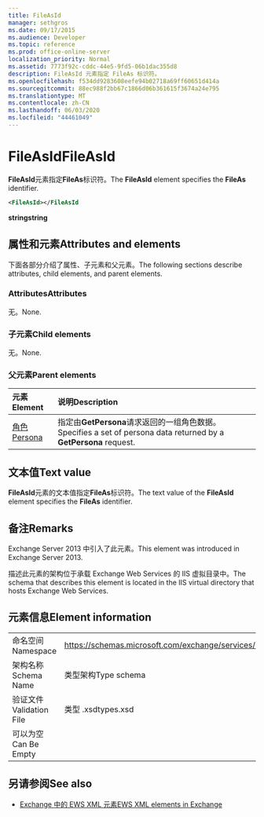 ```yaml
---
title: FileAsId
manager: sethgros
ms.date: 09/17/2015
ms.audience: Developer
ms.topic: reference
ms.prod: office-online-server
localization_priority: Normal
ms.assetid: 7773f92c-cddc-44e5-9fd5-06b1dac355d8
description: FileAsId 元素指定 FileAs 标识符。
ms.openlocfilehash: f534dd9283608eefe94b02718a69ff60651d414a
ms.sourcegitcommit: 88ec988f2bb67c1866d06b361615f3674a24e795
ms.translationtype: MT
ms.contentlocale: zh-CN
ms.lasthandoff: 06/03/2020
ms.locfileid: "44461049"
---
```

# <a name="fileasid"></a><span data-ttu-id="7bcef-103">FileAsId</span><span class="sxs-lookup"><span data-stu-id="7bcef-103">FileAsId</span></span>

<span data-ttu-id="7bcef-104">**FileAsId**元素指定**FileAs**标识符。</span><span class="sxs-lookup"><span data-stu-id="7bcef-104">The **FileAsId** element specifies the **FileAs** identifier.</span></span> 
  
```XML
<FileAsId></FileAsId
```

 <span data-ttu-id="7bcef-105">**string**</span><span class="sxs-lookup"><span data-stu-id="7bcef-105">**string**</span></span>
## <a name="attributes-and-elements"></a><span data-ttu-id="7bcef-106">属性和元素</span><span class="sxs-lookup"><span data-stu-id="7bcef-106">Attributes and elements</span></span>

<span data-ttu-id="7bcef-107">下面各部分介绍了属性、子元素和父元素。</span><span class="sxs-lookup"><span data-stu-id="7bcef-107">The following sections describe attributes, child elements, and parent elements.</span></span>
  
### <a name="attributes"></a><span data-ttu-id="7bcef-108">Attributes</span><span class="sxs-lookup"><span data-stu-id="7bcef-108">Attributes</span></span>

<span data-ttu-id="7bcef-109">无。</span><span class="sxs-lookup"><span data-stu-id="7bcef-109">None.</span></span>
  
### <a name="child-elements"></a><span data-ttu-id="7bcef-110">子元素</span><span class="sxs-lookup"><span data-stu-id="7bcef-110">Child elements</span></span>

<span data-ttu-id="7bcef-111">无。</span><span class="sxs-lookup"><span data-stu-id="7bcef-111">None.</span></span>
  
### <a name="parent-elements"></a><span data-ttu-id="7bcef-112">父元素</span><span class="sxs-lookup"><span data-stu-id="7bcef-112">Parent elements</span></span>

|<span data-ttu-id="7bcef-113">**元素**</span><span class="sxs-lookup"><span data-stu-id="7bcef-113">**Element**</span></span>|<span data-ttu-id="7bcef-114">**说明**</span><span class="sxs-lookup"><span data-stu-id="7bcef-114">**Description**</span></span>|
|:-----|:-----|
|[<span data-ttu-id="7bcef-115">角色</span><span class="sxs-lookup"><span data-stu-id="7bcef-115">Persona</span></span>](persona.md) <br/> |<span data-ttu-id="7bcef-116">指定由**GetPersona**请求返回的一组角色数据。</span><span class="sxs-lookup"><span data-stu-id="7bcef-116">Specifies a set of persona data returned by a **GetPersona** request.</span></span>  <br/> |
   
## <a name="text-value"></a><span data-ttu-id="7bcef-117">文本值</span><span class="sxs-lookup"><span data-stu-id="7bcef-117">Text value</span></span>

<span data-ttu-id="7bcef-118">**FileAsId**元素的文本值指定**FileAs**标识符。</span><span class="sxs-lookup"><span data-stu-id="7bcef-118">The text value of the **FileAsId** element specifies the **FileAs** identifier.</span></span> 
  
## <a name="remarks"></a><span data-ttu-id="7bcef-119">备注</span><span class="sxs-lookup"><span data-stu-id="7bcef-119">Remarks</span></span>

<span data-ttu-id="7bcef-120">Exchange Server 2013 中引入了此元素。</span><span class="sxs-lookup"><span data-stu-id="7bcef-120">This element was introduced in Exchange Server 2013.</span></span>
  
<span data-ttu-id="7bcef-121">描述此元素的架构位于承载 Exchange Web Services 的 IIS 虚拟目录中。</span><span class="sxs-lookup"><span data-stu-id="7bcef-121">The schema that describes this element is located in the IIS virtual directory that hosts Exchange Web Services.</span></span>
  
## <a name="element-information"></a><span data-ttu-id="7bcef-122">元素信息</span><span class="sxs-lookup"><span data-stu-id="7bcef-122">Element information</span></span>

|||
|:-----|:-----|
|<span data-ttu-id="7bcef-123">命名空间</span><span class="sxs-lookup"><span data-stu-id="7bcef-123">Namespace</span></span>  <br/> |https://schemas.microsoft.com/exchange/services/2006/types  <br/> |
|<span data-ttu-id="7bcef-124">架构名称</span><span class="sxs-lookup"><span data-stu-id="7bcef-124">Schema Name</span></span>  <br/> |<span data-ttu-id="7bcef-125">类型架构</span><span class="sxs-lookup"><span data-stu-id="7bcef-125">Type schema</span></span>  <br/> |
|<span data-ttu-id="7bcef-126">验证文件</span><span class="sxs-lookup"><span data-stu-id="7bcef-126">Validation File</span></span>  <br/> |<span data-ttu-id="7bcef-127">类型 .xsd</span><span class="sxs-lookup"><span data-stu-id="7bcef-127">types.xsd</span></span>  <br/> |
|<span data-ttu-id="7bcef-128">可以为空</span><span class="sxs-lookup"><span data-stu-id="7bcef-128">Can Be Empty</span></span>  <br/> ||
   
## <a name="see-also"></a><span data-ttu-id="7bcef-129">另请参阅</span><span class="sxs-lookup"><span data-stu-id="7bcef-129">See also</span></span>



- [<span data-ttu-id="7bcef-130">Exchange 中的 EWS XML 元素</span><span class="sxs-lookup"><span data-stu-id="7bcef-130">EWS XML elements in Exchange</span></span>](ews-xml-elements-in-exchange.md)


